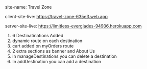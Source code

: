 site-name: Travel Zone

client-site-live:  https://travel-zone-635e3.web.app


server-site-live: https://limitless-everglades-94936.herokuapp.com


1. 6 Destinatinations Added 
2. dynamic route on each destination
3. cart added on myOrders route
4. 2 extra sections as banner and About Us
5. in manageDestinations you can delete a destination
6. In addDestination you can add a destination

